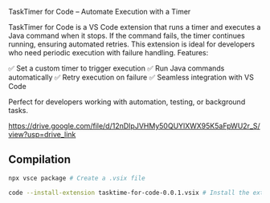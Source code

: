 TaskTimer for Code – Automate Execution with a Timer

TaskTimer for Code is a VS Code extension that runs a timer and executes a Java command when it stops. If the command fails, the timer continues running, ensuring automated retries. This extension is ideal for developers who need periodic execution with failure handling.
Features:

✅ Set a custom timer to trigger execution
✅ Run Java commands automatically
✅ Retry execution on failure
✅ Seamless integration with VS Code

Perfect for developers working with automation, testing, or background tasks.

https://drive.google.com/file/d/12nDIpJVHMy50QUYlXWX95K5aFpWU2r_S/view?usp=drive_link

## Compilation
```bash	
npx vsce package # Create a .vsix file
```

```bash
code --install-extension tasktime-for-code-0.0.1.vsix # Install the extension
```